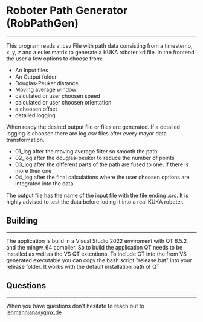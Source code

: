 # Roboter Path Generator (RobPathGen)
***
This program reads a .csv File with path data consisting from a timestemp, x, y, z and a euler matrix to generate a KUKA roboter krl file.
In the frontend the user a few options to choose from:
- An Input files
- An Output folder
- Douglas-Peuker distance
- Moving average window
- calculated or user choosen speed
- calculated or user choosen orientation
- a choosen offset
- detailed logging

When ready the desired output file or files are generated. If a detailed logging is choosen there are log.csv files after every mayor data transformation.
- 01_log after the moving average filter so smooth the path
- 02_log after the douglas-peuker to reduce the number of points
- 03_log after the different parts of the path are fused to one, if there is more then one
- 04_log after the final calculations where the user choosen options are integrated into the data

The output file has the name of the input file with the file ending .src.
It is highly advised to test the data before loding it into a real KUKA roboter.

## Building
***
The application is build in a Visual Studio 2022 enviroment with QT 6.5.2 and the mingw_64 compiler.
So to build the application QT needs to be installed as well as the VS QT extentions.
To include QT into the from VS generated executable you can copy the bash script "release.bat" into your release folder.
It works with the default installation path of QT

## Questions
***
When you have questions don't hesitate to reach out to lehmannjana@gmx.de
